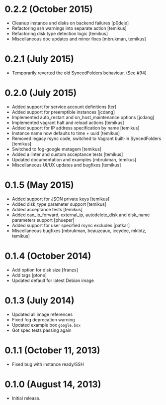 # 0.2.2 (October 2015)

* Cleanup instance and disks on backend failures [p0deje]
* Refactoring ssh warnings into separate action [temikus]
* Refactoring disk type detection logic [temikus]
* Miscellaneous doc updates and minor fixes [mbrukman, temikus]

# 0.2.1 (July 2015)

* Temporarily reverted the old SyncedFolders behaviour. (See #94)

# 0.2.0 (July 2015)

* Added support for service account definitions [tcr]
* Added support for preemptible instances [jcdang]
* Implemented auto_restart and on_host_maintenance options [jcdang]
* Implemented vagrant halt and reload actions [temikus]
* Added support for IP address specification by name [temikus]
* Instance name now defaults to time + uuid [temikus]
* Removed legacy rsync code, switched to Vagrant built-in SyncedFolders [temikus]
* Switched to fog-google metagem [temikus]
* Added a linter and custom acceptance tests [temikus]
* Updated documentation and examples [mbrukman, temikus]
* Miscellaneous UI/UX updates and bugfixes [temikus]

# 0.1.5 (May 2015)

* Added support for JSON private keys [temikus]
* Added disk_type parameter support [temikus]
* Added acceptance tests [temikus]
* Added can_ip_forward, external_ip, autodelete_disk and disk_name parameters support [phueper]
* Added support for user specified rsync excludes [patkar]
* Miscellaneous bugfixes [mbrukman, beauzeaux, iceydee, mklbtz, temikus]

# 0.1.4 (October 2014)

* Add option for disk size [franzs]
* Add tags [ptone]
* Updated default for latest Debian image

# 0.1.3 (July 2014)

* Updated all image references
* Fixed fog deprecation warning
* Updated example box `google.box`
* Got spec tests passing again

# 0.1.1 (October 11, 2013)

* Fixed bug with instance ready/SSH

# 0.1.0 (August 14, 2013)

* Initial release.
